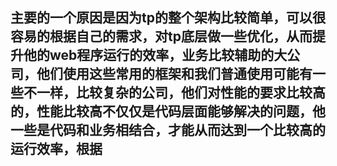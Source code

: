 ## 主要的一个原因是因为tp的整个架构比较简单，可以很容易的根据自己的需求，对tp底层做一些优化，从而提升他的web程序运行的效率，业务比较辅助的大公司，他们使用这些常用的框架和我们普通使用可能有一些不一样，比较复杂的公司，他们对性能的要求比较高的，性能比较高不仅仅是代码层面能够解决的问题，他一些是代码和业务相结合，才能从而达到一个比较高的运行效率，根据